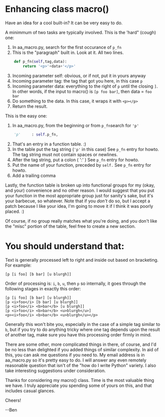 # Enhancing class macro()

Have an idea for a cool built-in? It can be very easy to do.

A minimmum of two tasks are typically involved. This is the 'hard"
(cough) one:

1. In aa\_macro.py, search for the first occurance of `p_fn`
2. This is the "paragraph" built in. Look at it. All two lines.
```python
    def p_fn(self,tag,data):
        return '<p>'+data+'</p>'
```
3. Incoming parameter self: obvious, or if not, put it in yours anyway
4. Incoming parameter tag: the tag that got you here, in this case `p`
5. Incoming parameter data: everything to the right of `p` until the
   closing `]`. In other words, if the input to macro() is `[p foo bar]`,
   then data = `foo bar`
6. Do something to the data. In this case, it wraps it with `<p></p>`
7. Return the result.

This is the easy one:

1. In aa\_macro.py, from the beginning or from `p_fn`search for `'p'`
```python
    'p'     : self.p_fn,
```
2. That's an entry in a function table. :\)
3. In the table put the tag string (`'p'` in this case) See `p_fn` entry for howto.
The tag string must not contain spaces or newlines.
4. After the tag string, put a colon \( ':' \) See `p_fn` entry for howto.
5. Put the name of your function, preceded by `self.` See `p_fn` entry for howto.
6. Add a trailing comma

Lastly, the function table is broken up into functional groups for my
\(okay, and your\) convenience and no other reason. I would suggest that you
put your function in the most appropriate group just for sanity's sake,
but it's your barbecue, so whatever. Note that if you *don't* do so, but
I accept a patch because I like your idea, I'm going to move it if I think
it was poorly placed. :\)

Of course, if no group really matches what you're doing, and you don't
like the "misc" portion of the table, feel free to create a new section.

# You should understand that:

Text is generally processed left to right and inside out based on bracketing.
For example:

    [p [i foo] [b bar] [u blurgh]]

Order of processing is: `i`, `b`, `u`, then `p` so internally, it goes through
the following stages in exactly this order:

    [p [i foo] [b bar] [u blurgh]]
    [p <i>foo</i> [b bar] [u blurgh]]
    [p <i>foo</i> <b>bar</b> [u blurgh]]
    [p <i>foo</i> <b>bar</b> <u>blurgh</u>]
    <p><i>foo</i> <b>bar</b> <u>blurgh</u></p>

Generally this won't bite you, especially in the case of a simple
tag similar to `b`, but if you try to do anything tricky where one
tag depends upon the result of another tag, make sure you have this
processing order firmly in mind.

There are some other, more complicated things in there, of course, and
I'd be no less than delighted if you added things of similar complexity.
In aid of this, you can ask me questions if you need to. My email address is in
aa_macro.py so it's pretty easy to do. I will answer any even remotely
reasonable question that isn't of the "how do I write Python" variety. I also
take interesting suggestions under consideration.

Thanks for considering my macro() class. Time is the most valuable thing
we have. I truly appreciate you spending some of yours on this, and that
includes casual glances.

Cheers!

--Ben
